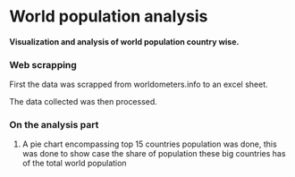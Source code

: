 # World population analysis
#### Visualization and analysis of world population country wise.

### Web scrapping 

First the data was scrapped from worldometers.info to an excel sheet.

The data collected was then processed.

### On the analysis part

1. A pie chart encompassing top 15 countries population was done, this was done to show case the share of population these big countries has of the total world population

